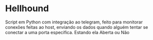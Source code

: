 # Hellhound
Script em Python com integração ao telegram, feito para monitorar conexões feitas ao host, enviando os dados quando alguém tentar se conectar a uma porta especifica. Estando ela Aberta ou Não
